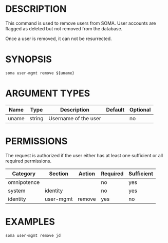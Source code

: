 # DESCRIPTION

This command is used to remove users from SOMA. User accounts are
flagged as deleted but not removed from the database.

Once a user is removed, it can not be resurrected.

# SYNOPSIS

```
soma user-mgmt remove ${uname}
```

# ARGUMENT TYPES

Name | Type |     Description   | Default | Optional
 --- |  --- | ----------------- | ------- | --------
uname | string | Username of the user | | no

# PERMISSIONS

The request is authorized if the user either has at least one
sufficient or all required permissions.

Category | Section | Action | Required | Sufficient
 ------- | ------- | ------ | -------- | ----------
omnipotence | | | no | yes
system | identity | | no | yes
identity | user-mgmt | remove | yes | no

# EXAMPLES

```
soma user-mgmt remove jd
```
